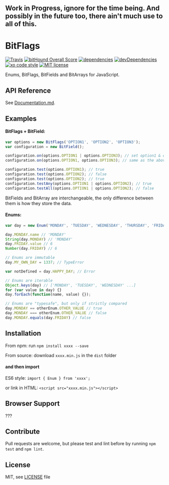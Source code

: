## Work in Progress, ignore for the time being. And possibly in the future too, there ain't much use to all of this.

# BitFlags

[![Travis](https://img.shields.io/travis/easyfuckingpeasy/BitFlags.svg)](https://travis-ci.org/easyfuckingpeasy/BitFlags)
[![bitHound Overall Score](https://www.bithound.io/github/easyfuckingpeasy/BitFlags/badges/score.svg)](https://www.bithound.io/github/easyfuckingpeasy/BitFlags)
[![dependencies](https://david-dm.org/easyfuckingpeasy/BitFlags.svg)](https://david-dm.org/easyfuckingpeasy/BitFlags)
[![devDependencies](https://david-dm.org/easyfuckingpeasy/BitFlags/dev-status.svg)](https://david-dm.org/easyfuckingpeasy/BitFlags)
[![xo code style](https://img.shields.io/badge/code%20style-%20XO-67d5c5.svg)](https://github.com/sindresorhus/xo)
[![MIT license](https://img.shields.io/github/license/easyfuckingpeasy/BitFlags.svg)](https://github.com/easyfuckingpeasy/BitFlags/blob/master/LICENSE)

Enums, BitFlags, BitFields and BitArrays for JavaScript.

## API Reference
See [Documentation.md](/Docs.md).

## Examples
#### BitFlags + BitField:
```js
var options = new BitFlags('OPTION1', 'OPTION2', 'OPTION3');
var configuration = new BitField();

configuration.on(options.OPTION1 | options.OPTION3); // set option1 & option3 bits to true
configuration.on(options.OPTION1, options.OPTION3); // same as the above

configuration.test(options.OPTION1); // true
configuration.test(options.OPTION2); // false
configuration.test(options.OPTION2); // true
configuration.testAny(options.OPTION1 | options.OPTION2); // true
configuration.testAll(options.OPTION1 | options.OPTION2); // false
```
BitFields and BitArray are interchangeable, the only difference between them is how they store the data.

#### Enums:
```js
var day = new Enum('MONDAY', 'TUESDAY', 'WEDNESDAY', 'THURSDAY', 'FRIDAY', 'SATURDAY', 'SUNDAY');

day.MONDAY.name // 'MONDAY'
String(day.MONDAY) // 'MONDAY'
day.FRIDAY.value // 6
Number(day.FRIDAY) // 6

// Enums are immutable
day.MY_OWN_DAY = 1337; // TypeError

var notDefined = day.HAPPY_DAY; // Error

// Enums are iterable
Object.keys(day) // ['MONDAY', 'TUESDAY', 'WEDNESDAY' ...]
for (var value in day) {}
day.forEach(function(name, value) {});

// Enums are "typesafe", but only if strictly compared
day.MONDAY == otherEnum.OTHER_VALUE // true
day.MONDAY === otherEnum.OTHER_VALUE // false
day.MONDAY.equals(day.FRIDAY) // false
```

## Installation
From npm: run `npm install xxxx --save`

From source: download `xxxx.min.js` in the `dist` folder

#### and then import
ES6 style: `import { Enum } from 'xxxx';`

or link in HTML: `<script src="xxxx.min.js"></script>`

## Browser Support
???

## Contribute
Pull requests are welcome, but please test and lint before by running `npm test` and `npm lint`.

## License
MIT, see [LICENSE](/LICENSE) file
